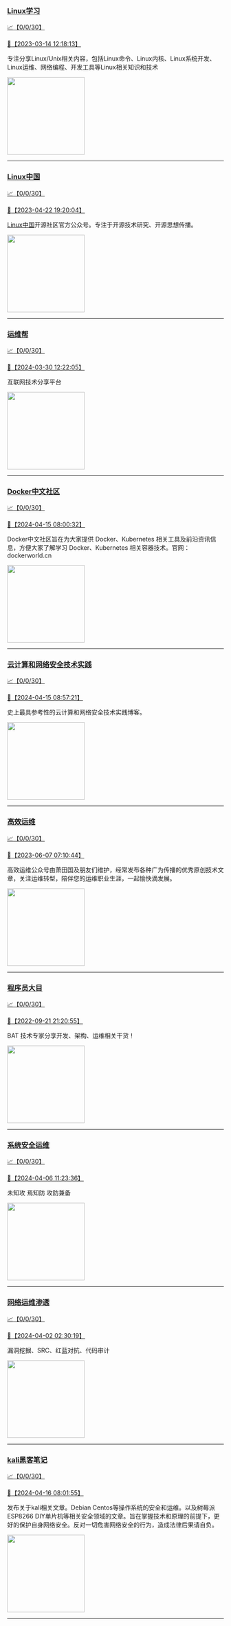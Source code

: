 
### [Linux学习](http://wechat.doonsec.com/wechat_echarts/?biz=MzI4MDEwNzAzNg==)

[:chart_with_upwards_trend:【0/0/30】](http://wechat.doonsec.com/wechat_echarts/?biz=MzI4MDEwNzAzNg==)

[:camera_flash:【2023-03-14 12:18:13】](https://mp.weixin.qq.com/s?__biz=MzI4MDEwNzAzNg==&mid=2649460110&idx=2&sn=d76412a9e0687ffe50c359ea4332a1a2&chksm=f3a2acfdc4d525ebb2f44288f886f46ce16507e0305ee1fcc74cb305757dd68610e87f461665&scene=27#wechat_redirect)

专注分享Linux/Unix相关内容，包括Linux命令、Linux内核、Linux系统开发、Linux运维、网络编程、开发工具等Linux相关知识和技术

<img align="top" width="180" src="http://open.weixin.qq.com/qr/code?username=gh_cb990d3ccd5f" alt="" />

---


### [Linux中国](http://wechat.doonsec.com/wechat_echarts/?biz=MjM5NjQ4MjYwMQ==)

[:chart_with_upwards_trend:【0/0/30】](http://wechat.doonsec.com/wechat_echarts/?biz=MjM5NjQ4MjYwMQ==)

[:camera_flash:【2023-04-22 19:20:04】](https://mp.weixin.qq.com/s?__biz=MjM5NjQ4MjYwMQ==&mid=2664678930&idx=3&sn=e1cd00ae476511afb34f4785124fb41a&chksm=bdcffd548ab87442b492af73b3af4e275b5439bd53b739798b806ed6947ab03e47e8efbe9a59&scene=27#wechat_redirect)

[Linux中国](https://linux.cn/)开源社区官方公众号。专注于开源技术研究、开源思想传播。

<img align="top" width="180" src="http://open.weixin.qq.com/qr/code?username=gh_52ef55f8adfd" alt="" />

---


### [运维帮](http://wechat.doonsec.com/wechat_echarts/?biz=MzA3MzYwNjQ3NA==)

[:chart_with_upwards_trend:【0/0/30】](http://wechat.doonsec.com/wechat_echarts/?biz=MzA3MzYwNjQ3NA==)

[:camera_flash:【2024-03-30 12:22:05】](https://mp.weixin.qq.com/s?__biz=MzA3MzYwNjQ3NA==&mid=2651301318&idx=1&sn=029cd32ecd1ed1c33e212d891de7b69f&chksm=852f6094b039c5b9b524b4e9ac4d7d2cd4672710f545eb3079d7f8ebc39169f61df74849ccdf&scene=27&key=ecacf64676c8524d6191c9e1a6035d306887dfb9959ed059fb68a80a1573d8a96d32d61aed7d22b5afb981ad13d428254c369008c152174b633fa7f9a23d0cb2f26f688f9d2ab2400bf7a851edda767f6b28d5a26071c4a72548a27ef7dc10ddc8a1b9fef9ed9b4c4b248357d506cffd145f5278ea46eb5a1d5c6121b2f789fe&ascene=15&uin=MjM2NjMzNTUwNA%3D%3D&devicetype=Windows+10+x64&version=63060012&lang=zh_CN&session_us=gh_0fc477a2a8b1&countrycode=BJ&exportkey=n_ChQIAhIQA3mSYqs5TSW67u3yZErOwBLvAQIE97dBBAEAAAAAADdyEmjN9x4AAAAOpnltbLcz9gKNyK89dVj0lrVfRhuQZ%2F%2BOVeV0QDq8pym7gTLM2o6N6c5hyfOmKRLoUQfhoKAqeHKfLEI96qr2OSRiOdtlJZxbGwOOsGSjlLB30ueTCU6FXDa1Zx6Wdkqz81ZDD7CDPcYL7rRw9ZvCMsv8bj9SBWnJSYi69LVz7infzSdOj8JdO9i7dMQ51oVK%2FL%2FV506OSnUGkM0ZC5u90oQDdkrlUMblv55w9nRUGGARkI2TTImZHgmr8JdCDqXWu4fo14Bzw0ltFJFhjYIZ%2BaJU6ryVfq5H&acctmode=0&pass_ticket=oqAswFrjVXNDWEzRiiXAuIbyHCVieG43k53D3AFqLPJ2QehQhbR5UlO6O0CQgPuId%2FltKm5DzKK7Kg2BRbm2jA%3D%3D&wx_header=0&fontgear=2&scene=27#wechat_redirect)

互联网技术分享平台

<img align="top" width="180" src="http://open.weixin.qq.com/qr/code?username=gh_445a39329cd8" alt="" />

---


### [Docker中文社区](http://wechat.doonsec.com/wechat_echarts/?biz=MzI1NzI5NDM4Mw==)

[:chart_with_upwards_trend:【0/0/30】](http://wechat.doonsec.com/wechat_echarts/?biz=MzI1NzI5NDM4Mw==)

[:camera_flash:【2024-04-15 08:00:32】](https://mp.weixin.qq.com/s?__biz=MzI1NzI5NDM4Mw==&mid=2247497182&idx=1&sn=d1ce2ad0e9bd6891ff42b31aa62bd7e4&chksm=eb80a77991fc811f0633ff775c28e466251f795d7f33aba323cb4548befe98e15f541e09297d&scene=27&key=41f5361775a22fde9b1f30d8a67687d514009cb16fdc8f1bc62b2c36aec49d69f254dfffba08607ff6b9d301516af9043b96d8c7e124c24f8c8fa1cb74566e62eaf7ae45c85137634c0c4a8d7bd7e6ea1a7c4225a174a31cc6e0b702bd8976f1a2b6a70fb42252a28ce9c4ab035935881b98193b7b1d3e65a24fcb7f8e1dce74&ascene=0&uin=MzgxODQ4MjMz&devicetype=Windows+10+x64&version=63090819&lang=zh_CN&countrycode=GY&exportkey=n_ChQIAhIQOy0ljSjea2KCfxDbI2XXbxLgAQIE97dBBAEAAAAAAGomLkc2FqcAAAAOpnltbLcz9gKNyK89dVj0%2F0FqFIfSkTLyKYGg%2B3dRxtVH3Tk%2Fzuo4hvcwa9tBpEbS6STG3zqH0BPKiYrQJUEfQI1ott9YeovANO%2Fc5ZmZ5IXe0REn1O9PrP00okUlOgRwBaYabtmDb5lru1U6iX6rqexq4Mz%2FQONQIDNuHgB8rccCEGt8d9lwKGoqoQ8p%2FVa1ZqQ0rM2OOU48B8o7QKUZQNPLwII%2FsVD0oV8Itwb4QN7P1WQJPHcGiPx25rMSfKKKHuDqGumxgCbP&acctmode=0&pass_ticket=i77qZAs5IytDhtEmRxZeEACOIIcJMAO5vCraJiTNQlqoC1Pumt2Ro1jGPaI2LV%2F8dSeWHx6vRVVpB%2F87QFlZMA%3D%3D&wx_header=1&scene=27#wechat_redirect)

Docker中文社区旨在为大家提供 Docker、Kubernetes 相关工具及前沿资讯信息，方便大家了解学习 Docker、Kubernetes 相关容器技术。官网：dockerworld.cn

<img align="top" width="180" src="http://open.weixin.qq.com/qr/code?username=gh_8620cb9f61a5" alt="" />

---


### [云计算和网络安全技术实践](http://wechat.doonsec.com/wechat_echarts/?biz=MzA3MjM5MDc2Nw==)

[:chart_with_upwards_trend:【0/0/30】](http://wechat.doonsec.com/wechat_echarts/?biz=MzA3MjM5MDc2Nw==)

[:camera_flash:【2024-04-15 08:57:21】](https://mp.weixin.qq.com/s?__biz=MzA3MjM5MDc2Nw==&mid=2650748362&idx=1&sn=5835db2bb35af9296b65a47e2bb70bd7&chksm=861aeebc9f4df2faefb32d3144e19f37862ebd8f7db5841e701b956acf056607418b2edca39f&scene=27#wechat_redirect)

史上最具参考性的云计算和网络安全技术实践博客。

<img align="top" width="180" src="http://open.weixin.qq.com/qr/code?username=gh_34d6b0cb5633" alt="" />

---


### [高效运维](http://wechat.doonsec.com/wechat_echarts/?biz=MzA4Nzg5Nzc5OA==)

[:chart_with_upwards_trend:【0/0/30】](http://wechat.doonsec.com/wechat_echarts/?biz=MzA4Nzg5Nzc5OA==)

[:camera_flash:【2023-06-07 07:10:44】](https://mp.weixin.qq.com/s?__biz=MzA4Nzg5Nzc5OA==&mid=2651734637&idx=4&sn=2e47f69f965e98f599fed75ddb3837ef&chksm=8bc881c4bcbf08d2df71b5670c0499709a5281229287b15d178de64108ac464cd1f023287884&scene=27#wechat_redirect)

高效运维公众号由萧田国及朋友们维护，经常发布各种广为传播的优秀原创技术文章，关注运维转型，陪伴您的运维职业生涯，一起愉快滴发展。

<img align="top" width="180" src="http://open.weixin.qq.com/qr/code?username=gh_0fdeda7cb50a" alt="" />

---


### [程序员大目](http://wechat.doonsec.com/wechat_echarts/?biz=MzI4ODQ3NjE2OA==)

[:chart_with_upwards_trend:【0/0/30】](http://wechat.doonsec.com/wechat_echarts/?biz=MzI4ODQ3NjE2OA==)

[:camera_flash:【2022-09-21 21:20:55】](https://mp.weixin.qq.com/s?__biz=MzI4ODQ3NjE2OA==&mid=2247500356&idx=1&sn=69754a844e3a51a5427a0efec6aa45bd&chksm=ec3f5f23db48d6353810ef9157baf1fc90adbd884423aba73bd00450e5e6777e6e46dbe30489&scene=27&key=512fb80aa4f22d2a8ac8a7af6059d9b697eaef75ed0476d4690fc363cab93d636f7775d20d20fd3b1cd8bc051e62783ef79a2497a6b927846f0446f0af1324426177ebc087d480f11223e6aa409b2a26ab3d9ac220856bd51003dc89dc5306590dc812175fea69cf84266821b6f428181384d29a2d5a699f58c3d897ce4f980a&ascene=15&uin=MTA3Mzc3OTIzNQ%3D%3D&devicetype=Windows+Server+2016+x64&version=63070517&lang=zh_CN&session_us=gh_5f81484d311e&exportkey=AfaIj87lbeDD6CwHew4i%2FSM%3D&acctmode=0&pass_ticket=nP6spRM8hMyiazMifMuFetRdSji3u6F4iU1PoNglFE6zGbwDRWX%2F4QyvCBMQQBay&wx_header=0&fontgear=2&scene=27#wechat_redirect)

BAT 技术专家分享开发、架构、运维相关干货！

<img align="top" width="180" src="http://open.weixin.qq.com/qr/code?username=gh_e6849e368b5f" alt="" />

---


### [系统安全运维](http://wechat.doonsec.com/wechat_echarts/?biz=Mzk0NjE0NDc5OQ==)

[:chart_with_upwards_trend:【0/0/30】](http://wechat.doonsec.com/wechat_echarts/?biz=Mzk0NjE0NDc5OQ==)

[:camera_flash:【2024-04-06 11:23:36】](https://mp.weixin.qq.com/s?__biz=Mzk0NjE0NDc5OQ==&mid=2247523738&idx=2&sn=4a3f45abe32c68a1621034fb03579ba9&chksm=c2942640cb94aa55eafa18aea62290ca785c8d25df3927322df2ed7da74a1c8485822249d99a&scene=27&key=9141c73f98017e9b1871b9b43f7091c4c78a531d3c9561b081f26c9765927ec8b89e81f99a744245354f2fb7ba2f7725ceb02ac310c10221b348089861cbcb98340ea174150008eca840ab9a315a8b3d152df150af5477a87772e04aba5bb925539fccbe4cad6c761b94d79d5c9de1fe4c4b0adefaebdecdb76f676626234c72&ascene=0&uin=MzgxODQ4MjMz&devicetype=Windows+10+x64&version=63090819&lang=zh_CN&countrycode=GY&exportkey=n_ChQIAhIQFwoTUB0XnglmI%2Fb%2F7pNy8hLgAQIE97dBBAEAAAAAAL39FCBR3fQAAAAOpnltbLcz9gKNyK89dVj0qCmZ4cr%2FchYrs6S7yjMvm%2BQ%2BfZIWF1HS0rv643ftm2DIM3x8QcX1a7UZsCPBqkAyq87zrvk0qgkXpg9p%2BQ%2BT4pUa1pN4L6QdFwknZUvY37DTdHt288%2BhXW%2FIN%2B6kvIjyGLCQlkVGAWRt5mg1SNgnjoqDYmjeUXuvs7F%2F43KwsR6Fw9IGE9iH1xusJqg7ILZOXwfNyBx7uUEeUV90JstLb%2FLwkS8Tg8hwqPeGzy%2BCC1Lb763N390CtYSY&acctmode=0&pass_ticket=%2BwOGlYJ1tkS4xUVkgG%2Fi%2Bz7N9u5eS%2FNVA3b37fN1%2BvYMzl%2F%2BXh3BhYv2V6SNQA9%2FuFqtdgYjdfGkG2yCcaYtYA%3D%3D&wx_header=1&scene=27#wechat_redirect)

未知攻 焉知防 攻防兼备

<img align="top" width="180" src="http://open.weixin.qq.com/qr/code?username=gh_2c298b630170" alt="" />

---


### [网络运维渗透](http://wechat.doonsec.com/wechat_echarts/?biz=MzA3MjMxODUwNg==)

[:chart_with_upwards_trend:【0/0/30】](http://wechat.doonsec.com/wechat_echarts/?biz=MzA3MjMxODUwNg==)

[:camera_flash:【2024-04-02 02:30:19】](https://mp.weixin.qq.com/s?__biz=MzA3MjMxODUwNg==&mid=2247486503&idx=1&sn=20bf2a16df41174035bab7ab277ca30c&chksm=9e47c5d7159f58628abbae5bb0687bf56b77b16c6a299ac5b07c3a299d78e722562c73fd9951&scene=27#wechat_redirect)

漏洞挖掘、SRC、红蓝对抗、代码审计

<img align="top" width="180" src="http://open.weixin.qq.com/qr/code?username=gh_304f5239b3b0" alt="" />

---


### [kali黑客笔记](http://wechat.doonsec.com/wechat_echarts/?biz=MzkxMzIwNTY1OA==)

[:chart_with_upwards_trend:【0/0/30】](http://wechat.doonsec.com/wechat_echarts/?biz=MzkxMzIwNTY1OA==)

[:camera_flash:【2024-04-16 08:01:55】](https://mp.weixin.qq.com/s?__biz=MzkxMzIwNTY1OA==&mid=2247504195&idx=1&sn=b92f42264b5ee61770ed7d7e4a7ca356&chksm=c0bc59e7a698e4e22b756fa0fe67be6cd72e08b874aab28280db3e2c23568e881c46a99f7580&scene=27#wechat_redirect)

发布关于kali相关文章。Debian Centos等操作系统的安全和运维。以及树莓派 ESP8266 DIY单片机等相关安全领域的文章。旨在掌握技术和原理的前提下，更好的保护自身网络安全。反对一切危害网络安全的行为，造成法律后果请自负。

<img align="top" width="180" src="http://open.weixin.qq.com/qr/code?username=gh_fbcaf351ddc1" alt="" />

---

